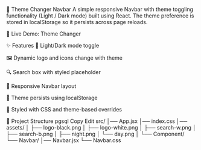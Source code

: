 🌙 Theme Changer Navbar
A simple responsive Navbar with theme toggling functionality (Light / Dark mode) built using React. The theme preference is stored in localStorage so it persists across page reloads.

🔗 Live Demo: Theme Changer

✨ Features
🔄 Light/Dark mode toggle

🖼️ Dynamic logo and icons change with theme

🔍 Search box with styled placeholder

📱 Responsive Navbar layout

💾 Theme persists using localStorage

🎨 Styled with CSS and theme-based overrides

📂 Project Structure
pgsql
Copy
Edit
src/
│── App.jsx
│── index.css
│── assets/
│   ├── logo-black.png
│   ├── logo-white.png
│   ├── search-w.png
│   ├── search-b.png
│   ├── night.png
│   └── day.png
│
└── Component/
    └── Navbar/
        │── Navbar.jsx
        └── Navbar.css
